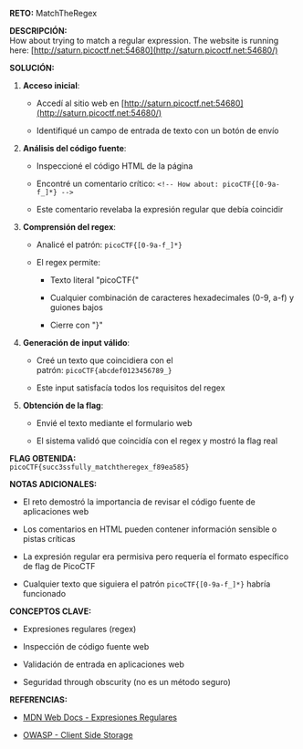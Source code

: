 **RETO:** MatchTheRegex

**DESCRIPCIÓN:**  
How about trying to match a regular expression. The website is running here: [http://saturn.picoctf.net:54680](http://saturn.picoctf.net:54680/)

**SOLUCIÓN:**

1. **Acceso inicial**:
    
    - Accedí al sitio web en [http://saturn.picoctf.net:54680](http://saturn.picoctf.net:54680/)
        
    - Identifiqué un campo de entrada de texto con un botón de envío
        
2. **Análisis del código fuente**:
    
    - Inspeccioné el código HTML de la página
        
    - Encontré un comentario crítico: `<!-- How about: picoCTF{[0-9a-f_]*} -->`
        
    - Este comentario revelaba la expresión regular que debía coincidir
        
3. **Comprensión del regex**:
    
    - Analicé el patrón: `picoCTF{[0-9a-f_]*}`
        
    - El regex permite:
        
        - Texto literal "picoCTF{"
            
        - Cualquier combinación de caracteres hexadecimales (0-9, a-f) y guiones bajos
            
        - Cierre con "}"
            
4. **Generación de input válido**:
    
    - Creé un texto que coincidiera con el patrón: `picoCTF{abcdef0123456789_}`
        
    - Este input satisfacía todos los requisitos del regex
        
5. **Obtención de la flag**:
    
    - Envié el texto mediante el formulario web
        
    - El sistema validó que coincidía con el regex y mostró la flag real
        

**FLAG OBTENIDA:**  
`picoCTF{succ3ssfully_matchtheregex_f89ea585}`

**NOTAS ADICIONALES:**

- El reto demostró la importancia de revisar el código fuente de aplicaciones web
    
- Los comentarios en HTML pueden contener información sensible o pistas críticas
    
- La expresión regular era permisiva pero requería el formato específico de flag de PicoCTF
    
- Cualquier texto que siguiera el patrón `picoCTF{[0-9a-f_]*}` habría funcionado
    

**CONCEPTOS CLAVE:**

- Expresiones regulares (regex)
    
- Inspección de código fuente web
    
- Validación de entrada en aplicaciones web
    
- Seguridad through obscurity (no es un método seguro)
    

**REFERENCIAS:**

- [MDN Web Docs - Expresiones Regulares](https://developer.mozilla.org/es/docs/Web/JavaScript/Guide/Regular_Expressions)
    
- [OWASP - Client Side Storage](https://owasp.org/www-community/vulnerabilities/Client-side_Storage)